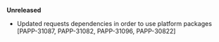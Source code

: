 **Unreleased**
* Updated requests dependencies in order to use platform packages [PAPP-31087, PAPP-31082, PAPP-31096, PAPP-30822]
